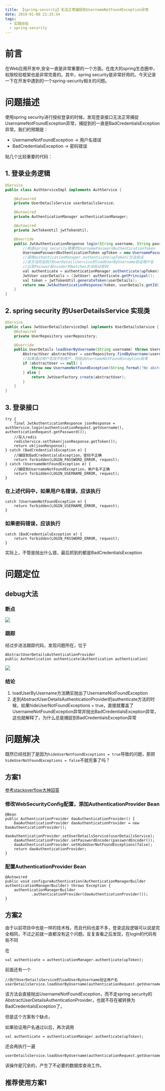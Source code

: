 ```yaml
---
title: 【spring-security】无法正常捕捉到UsernameNotFoundException异常
date: 2019-01-08 21:25:54
tags:
  - 实践经验
  - spring-security
---
```

# 前言

在Web应用开发中,安全一直是非常重要的一个方面。在庞大的spring生态圈中，权限校验框架也是非常完善的。其中，spring security是非常好用的。今天记录一下在开发中遇到的一个spring-security相关的问题。<!-- more -->

# 问题描述

使用spring security进行授权登录的时候，发现登录接口无法正常捕捉UsernameNotFoundException异常，捕捉到的一直是BadCredentialsException异常。我们的预期是：
- UsernameNotFoundException -> 用户名错误
- BadCredentialsException -> 密码错误

贴几个比较重要的代码：

## 1. 登录业务逻辑
```java
@Service
public class AuthServiceImpl implements AuthService {

    @Autowired
    private UserDetailsService userDetailsService;

    @Autowired
    private AuthenticationManager authenticationManager;

    @Autowired
    private JwtTokenUtil jwtTokenUtil;

    @Override
    public JwtAuthenticationResponse login(String username, String password) {
		//构造spring security需要的UsernamePasswordAuthenticationToken
        UsernamePasswordAuthenticationToken upToken = new UsernamePasswordAuthenticationToken(username, password);
		//调用authenticationManager.authenticate(upToken)方法验证
		//该方法将会执行UserDetailsService的loadUserByUsername验证用户名
		//以及PasswordEncoder的matches方法验证密码
        val authenticate = authenticationManager.authenticate(upToken);
        JwtUser userDetails = (JwtUser) authenticate.getPrincipal();
        val token = jwtTokenUtil.generateToken(userDetails);
        return new JwtAuthenticationResponse(token, userDetails.getId(), userDetails.getUsername());
    }
}
```

## 2. spring security 的UserDetailsService 实现类

```java
@Service
public class JwtUserDetailsServiceImpl implements UserDetailsService {
    @Autowired
    private UserRepository userRepository;

    @Override
    public UserDetails loadUserByUsername(String username) throws UsernameNotFoundException {
        AbstractUser abstractUser = userRepository.findByUsername(username);
		//如果通过用户名找不到用户，则抛出UsernameNotFoundException异常
        if (abstractUser == null) {
            throw new UsernameNotFoundException(String.format("No abstractUser found with username '%s'.", username));
        } else {
            return JwtUserFactory.create(abstractUser);
        }
    }
}
```

## 3. 登录接口

```
try {
    final JwtAuthenticationResponse jsonResponse = authService.login(authenticationRequest.getUsername(), authenticationRequest.getPassword());
    //存入redis
    redisService.setToken(jsonResponse.getToken());
    return ok(jsonResponse);
} catch (BadCredentialsException e) {
	//捕捉到BadCredentialsException，密码不正确
    return forbidden(LOGIN_PASSWORD_ERROR, request);
} catch (UsernameNotFoundException e) {
	//捕捉到UsernameNotFoundException，用户名不正确
    return forbidden(LOGIN_USERNAME_ERROR, request);
}
```

### 在上述代码中，如果用户名错误，应该执行

```
catch (UsernameNotFoundException e) {
    return forbidden(LOGIN_USERNAME_ERROR, request);
}
```

### 如果密码错误，应该执行

```
catch (BadCredentialsException e) {
    return forbidden(LOGIN_PASSWORD_ERROR, request);
}
```

实际上，不管是抛出什么错，最后抓到的都是BadCredentialsException

# 问题定位

## debug大法

### 断点

![](https://i.imgur.com/eRNlVGd.png)

### 跟踪

经过步进法跟踪代码，发现问题所在，位于

```
AbstractUserDetailsAuthenticationProvider
public Authentication authenticate(Authentication authentication)
```

![](https://i.imgur.com/7somN4i.png)

### 结论
1. loadUserByUsername方法确实抛出了UsernameNotFoundException
2. 走到AbstractUserDetailsAuthenticationProvider的authenticate方法的时候，如果hideUserNotFoundExceptions = true，直接就覆盖了UsernameNotFoundException异常并抛出BadCredentialsException异常，这也就解释了，为什么总是捕捉到BadCredentialsException异常

# 问题解决

既然已经找到了是因为`hideUserNotFoundExceptions = true`导致的问题，那把`hideUserNotFoundExceptions = false`不就完事了吗？

## 方案1

[参考stackoverflow大神回答](https://stackoverflow.com/questions/17439628/spring-security-custom-exception-message-from-userdetailsservice "参考stackoverflow大神回答")

### 修改WebSecurityConfig配置，添加AuthenticationProvider Bean

```
@Bean
public AuthenticationProvider daoAuthenticationProvider() {
    DaoAuthenticationProvider daoAuthenticationProvider = new DaoAuthenticationProvider();
    daoAuthenticationProvider.setUserDetailsService(userDetailsService);
    daoAuthenticationProvider.setPasswordEncoder(passwordEncoder());
    daoAuthenticationProvider.setHideUserNotFoundExceptions(false);
    return daoAuthenticationProvider;
}
```

### 配置AuthenticationProvider Bean

```
@Autowired
public void configureAuthentication(AuthenticationManagerBuilder authenticationManagerBuilder) throws Exception {
    authenticationManagerBuilder
            .authenticationProvider(daoAuthenticationProvider());
}
```

## 方案2

由于以前项目中也是一样的技术栈，而且代码也差不多，登录这段逻辑可以说是完全相同，不过之前就一直都没有这个问题。反复查看之后发现，在login的代码有些不同

在

```
val authenticate = authenticationManager.authenticate(upToken);
```

前面还有一个

```
//执行UserDetailsService的loadUserByUsername验证用户名
userDetailsService.loadUserByUsername(authenticationRequest.getUsername());
```

该方法会直接抛出UsernameNotFoundException，而不走spring security的AbstractUserDetailsAuthenticationProvider，也就不存在被转换为BadCredentialsException了。

但是这个方案有个缺点，

如果验证用户名通过以后，再次调用

```
val authenticate = authenticationManager.authenticate(upToken);
```

还会再执行一遍

```
userDetailsService.loadUserByUsername(authenticationRequest.getUsername());
```

该操作是冗余的，产生了不必要的数据库查询工作。

## 推荐使用方案1

